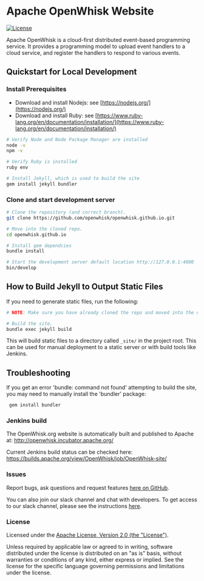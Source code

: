 # Apache OpenWhisk Website

[![License](https://img.shields.io/badge/license-Apache--2.0-blue.svg)](http://www.apache.org/licenses/LICENSE-2.0)

Apache OpenWhisk is a cloud-first distributed event-based programming service. It provides a programming model to upload event handlers to a cloud service, and register the handlers to respond to various events.

## Quickstart for Local Development

### Install Prerequisites

* Download and install Nodejs: see [https://nodejs.org/](https://nodejs.org/)
* Download and install Ruby: see [https://www.ruby-lang.org/en/documentation/installation/](https://www.ruby-lang.org/en/documentation/installation/)

``` sh
# Verify Node and Node Package Manager are installed
node -v
npm -v

# Verify Ruby is installed
ruby env

# Install Jekyll, which is used to build the site
gem install jekyll bundler
```

### Clone and start development server

``` sh
# Clone the repository (and correct branch).
git clone https://github.com/openwhisk/openwhisk.github.io.git

# Move into the cloned repo.
cd openwhisk.github.io

# Install gem dependcies
bundle install

# Start the development server default location http://127.0.0.1:4000
bin/develop
```

## How to Build Jekyll to Output Static Files

If you need to generate static files, run the following:

``` sh
# NOTE: Make sure you have already cloned the repo and moved into the directory.

# Build the site.
bundle exec jekyll build
```

This will build static files to a directory called `_site/` in the project root. This can be used for manual deployment to a static server or with build tools like Jenkins.

## Troubleshooting

If you get an error 'bundle: command not found' attempting to build the site, you may need to manually install the 'bundler' package:
``` sh
 gem install bundler
```

### Jenkins build

The OpenWhisk.org website is automatically built and published to Apache at:
http://openwhisk.incubator.apache.org/

Current Jenkins build status can be checked here:
https://builds.apache.org/view/OpenWhisk/job/OpenWhisk-site/

### Issues

Report bugs, ask questions and request features [here on GitHub](../../issues).

You can also join our slack channel and chat with developers.   To get access to our slack channel, please see the instructions [here](https://github.com/openwhisk/openwhisk/wiki).

### License

Licensed under the [Apache License, Version 2.0 (the "License")](http://www.apache.org/licenses/LICENSE-2.0.html).

Unless required by applicable law or agreed to in writing, software distributed under the license is distributed on an "as is" basis, without warranties or conditions of any kind, either express or implied. See the license for the specific language governing permissions and limitations under the license.
